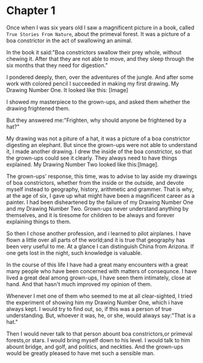 # Chapter 1

Once when I was six years old I saw a magnificent picture in a book, called `True Stories From Nature`, about the primeval forest. It was a picture of a boa constrictor in the act of swallowing an animal.

In the book it said:"Boa constrictors swallow their prey whole, without chewing it. After that they are not able to move, and they sleep through the six months that they need for digestion."

I pondered deeply, then, over the adventures of the jungle. And after some work with colored pencil I succeeded in making my first drawing. My Drawing Number One. It looked like this: [Image]

I showed my masterpiece to the grown-ups, and asked them whether the drawing frightened them.

But they answered me:"Frighten, why should anyone be frightened by a hat?"

My drawing was not a piture of a hat, it was a picture of a boa constrictor digesting an elephant. But since the grown-ups were not able to understand it, I made another drawing. I drew the inside of the boa constrictor, so that the grown-ups could see it clearly. They always need to have things explained. My Drawing Number Two looked like this:[Image].

The grown-ups' response, this time, was to advise to lay aside my drawings of boa constrictors, whether from the inside or the outside, and devote myself instead to geography, history, arithmetic and grammer. That is why, at the age of six, I gave up what might have been a magnificent career as a painter. I had been disheartened by the failure of my Drawing Number One and my Drawing Number Two. Grown-ups never understand anything by themselves, and it is tiresome for children to be always and forever explaining things to them.

So then I chose another profession, and i learned to pilot airplanes. I have flown a little over all parts of the world;and it is true that geography has been very useful to me. At a glance I can distinguish China from Arizona. If one gets lost in the night, such knowledge is valuable.

In the course of this life I have had a great many encounters with a great many people who have been concerned with matters of consequnce. I have lived a great deal among grown-ups, I have seen them intimately, close at hand. And that hasn't much improved my opinion of them.

Whenever I met one of them who seemed to me at all clear-sighted, I tried the experiment of showing him my Drawing Number One, which i have always kept. I would try to find out, so, if this was a person of true understanding. But, whoever it was, he, or she, would always say:"That is a hat."

Then I would never talk to that person abount boa constrictors,or primeval forests,or stars. I would bring myself down to his level. I would talk to him abount bridge, and golf, and politics, and neckties. And the grown-ups would be greatly pleased to have met such a sensible man.

